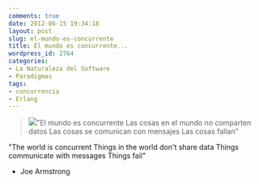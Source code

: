 ```yaml
---
comments: true
date: 2012-06-15 19:34:18
layout: post
slug: el-mundo-es-concurrente
title: El mundo es concurrente...
wordpress_id: 2764
categories:
- La Naturaleza del Software
- Paradigmas
tags:
- concurrencia
- Erlang
---
```


> [![](http://www.lnds.net/blog/wp-content/uploads/2012/06/joe_armstrong.jpg)](http://www.lnds.net/blog/wp-content/uploads/2012/06/joe_armstrong.jpg)"El mundo es concurrente
Las cosas en el mundo no comparten datos
Las cosas se comunican con mensajes
Las cosas fallan"

"The world is concurrent
Things in the world don't share data
Things communicate with messages
Things fail"
- Joe Armstrong



